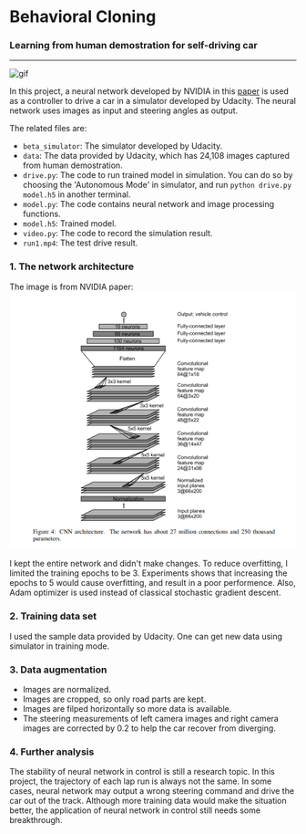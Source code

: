 # **Behavioral Cloning** 
### Learning from human demostration for self-driving car

---
![gif](forReadme/run1.gif)  

In this project, a neural network developed by NVIDIA in this [paper](http://images.nvidia.com/content/tegra/automotive/images/2016/solutions/pdf/end-to-end-dl-using-px.pdf) is used as a controller to drive a car in a simulator developed by Udacity. The neural network uses images as input and steering angles as output.

The related files are:

* `beta_simulator`: The simulator developed by Udacity.
* `data`: The data provided by Udacity, which has 24,108 images captured from human demostration.
* `drive.py`: The code to run trained model in simulation. You can do so by choosing the 'Autonomous Mode' in simulator, and run `python drive.py model.h5` in another terminal.
* `model.py`: The code contains neural network and image processing functions.
* `model.h5`: Trained model.
* `video.py`: The code to record the simulation result.
* `run1.mp4`: The test drive result.

### 1. The network architecture 
The image is from NVIDIA paper:
 ![network](forReadme/nvidia.png)
 
 I kept the entire network and didn't make changes. To reduce overfitting, I limited the training epochs to be 3. Experiments shows that increasing the epochs to 5 would cause overfitting, and result in a poor performence. Also, Adam optimizer is used instead of classical stochastic gradient descent.
 

### 2. Training data set
I used the sample data provided by Udacity. One can get new data using simulator in training mode.

### 3. Data augmentation
* Images are normalized.
* Images are cropped, so only road parts are kept.
* Images are filped horizontally so more data is available.
* The steering measurements of left camera images and right camera images are corrected by 0.2 to help the car recover from diverging.


### 4. Further analysis
The stability of neural network in control is still a research topic. In this project, the trajectory of each lap run is always not the same. In some cases, neural network may output a wrong steering command and drive the car out of the track. Although more training data would make the situation better, the application of neural network in control still needs some breakthrough. 